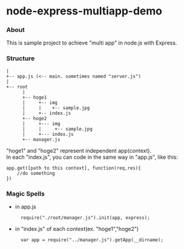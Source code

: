 node-express-multiapp-demo
==========================

### About
This is sample project to achieve "multi app" in node.js with Express.   

### Structure

    |  
    +-- app.js (<-- main. sometimes named "server.js")  
    |  
    +-- root  
          |
          +-- hoge1  
          |     +-- img  
          |     |    +-- sample.jpg  
          |     +-- index.js  
          +-- hoge2  
          |     +--- img  
          |     |     +-- sample.jpg  
          |     +--- index.js  
          +-- manager.js  

"hoge1" and "hoge2" represent independent app(context).  
In each "index.js", you can code in the same way in "app.js", like this:  

    app.get([path to this context], function(req,res){  
        //do something  
    })  

### Magic Spells

- in app.js 

        require("./root/manager.js").init(app, express);  
    
- in "index.js" of each context(ex. "hoge1","hoge2")  

        var app = require("../manager.js").getApp(__dirname);  
    
